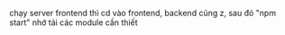 chạy server frontend thì cd vào frontend, backend cũng z, sau đó "npm start"
nhớ tải các module cần thiết